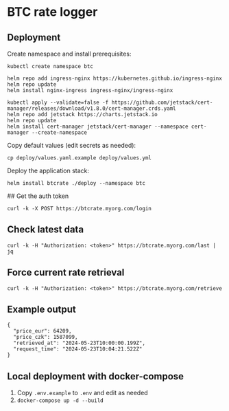 # BTC rate logger

## Deployment

Create namespace and install prerequisites:

```
kubectl create namespace btc

helm repo add ingress-nginx https://kubernetes.github.io/ingress-nginx
helm repo update
helm install nginx-ingress ingress-nginx/ingress-nginx

kubectl apply --validate=false -f https://github.com/jetstack/cert-manager/releases/download/v1.8.0/cert-manager.crds.yaml
helm repo add jetstack https://charts.jetstack.io
helm repo update
helm install cert-manager jetstack/cert-manager --namespace cert-manager --create-namespace
```

Copy default values (edit secrets as needed):

```
cp deploy/values.yaml.example deploy/values.yml
```

Deploy the application stack:

```
helm install btcrate ./deploy --namespace btc
```

## Get the auth token

```
curl -k -X POST https://btcrate.myorg.com/login
```

## Check latest data

```
curl -k -H "Authorization: <token>" https://btcrate.myorg.com/last | jq
```

## Force current rate retrieval

```
curl -k -H "Authorization: <token>" https://btcrate.myorg.com/retrieve
```

## Example output

```
{
  "price_eur": 64209,
  "price_czk": 1587099,
  "retrieved_at": "2024-05-23T10:00:00.199Z",
  "request_time": "2024-05-23T10:04:21.522Z"
}
```

## Local deployment with docker-compose

1. Copy `.env.example` to `.env` and edit as needed
2. `docker-compose up -d --build`
